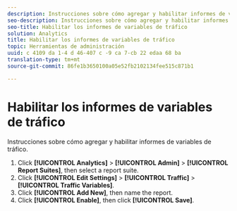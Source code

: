 ```yaml
---
description: Instrucciones sobre cómo agregar y habilitar informes de variables de tráfico.
seo-description: Instrucciones sobre cómo agregar y habilitar informes de variables de tráfico.
seo-title: Habilitar los informes de variables de tráfico
solution: Analytics
title: Habilitar los informes de variables de tráfico
topic: Herramientas de administración
uuid: c 4109 da 1-4 d 46-407 c -9 ca 7-cb 22 edaa 68 ba
translation-type: tm+mt
source-git-commit: 86fe1b3650100a05e52fb2102134fee515c871b1

---
```



# Habilitar los informes de variables de tráfico

Instrucciones sobre cómo agregar y habilitar informes de variables de tráfico.

1. Click **[!UICONTROL Analytics]** &gt; **[!UICONTROL Admin]** &gt; **[!UICONTROL Report Suites]**, then select a report suite.
1. Click **[!UICONTROL Edit Settings]** &gt; **[!UICONTROL Traffic]** &gt; **[!UICONTROL Traffic Variables]**.
1. Click **[!UICONTROL Add New]**, then name the report.
1. Click **[!UICONTROL Enable]**, then click **[!UICONTROL Save]**.
